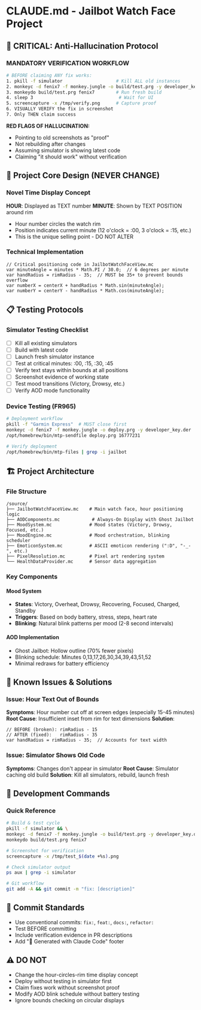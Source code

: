 # CLAUDE.md - Jailbot Watch Face Project

## 🚨 CRITICAL: Anti-Hallucination Protocol

### MANDATORY VERIFICATION WORKFLOW
```bash
# BEFORE claiming ANY fix works:
1. pkill -f simulator                    # Kill ALL old instances
2. monkeyc -d fenix7 -f monkey.jungle -o build/test.prg -y developer_key.der
3. monkeydo build/test.prg fenix7        # Run fresh build
4. sleep 3                                # Wait for UI
5. screencapture -x /tmp/verify.png      # Capture proof
6. VISUALLY VERIFY the fix in screenshot
7. Only THEN claim success
```

**RED FLAGS OF HALLUCINATION:**
- Pointing to old screenshots as "proof"
- Not rebuilding after changes
- Assuming simulator is showing latest code
- Claiming "it should work" without verification

## 🎯 Project Core Design (NEVER CHANGE)

### Novel Time Display Concept
**HOUR**: Displayed as TEXT number
**MINUTE**: Shown by TEXT POSITION around rim
- Hour number circles the watch rim
- Position indicates current minute (12 o'clock = :00, 3 o'clock = :15, etc.)
- This is the unique selling point - DO NOT ALTER

### Technical Implementation
```mc
// Critical positioning code in JailbotWatchFaceView.mc
var minuteAngle = minutes * Math.PI / 30.0;  // 6 degrees per minute
var handRadius = rimRadius - 35;  // MUST be 35+ to prevent bounds overflow
var numberX = centerX + handRadius * Math.sin(minuteAngle);
var numberY = centerY - handRadius * Math.cos(minuteAngle);
```

## 📋 Testing Protocols

### Simulator Testing Checklist
- [ ] Kill all existing simulators
- [ ] Build with latest code
- [ ] Launch fresh simulator instance
- [ ] Test at critical minutes: :00, :15, :30, :45
- [ ] Verify text stays within bounds at all positions
- [ ] Screenshot evidence of working state
- [ ] Test mood transitions (Victory, Drowsy, etc.)
- [ ] Verify AOD mode functionality

### Device Testing (FR965)
```bash
# Deployment workflow
pkill -f "Garmin Express"  # MUST close first
monkeyc -d fenix7 -f monkey.jungle -o deploy.prg -y developer_key.der
/opt/homebrew/bin/mtp-sendfile deploy.prg 16777231

# Verify deployment
/opt/homebrew/bin/mtp-files | grep -i jailbot
```

## 🏗️ Project Architecture

### File Structure
```
/source/
├── JailbotWatchFaceView.mc    # Main watch face, hour positioning logic
├── AODComponents.mc            # Always-On Display with Ghost Jailbot
├── MoodSystem.mc              # Mood states (Victory, Drowsy, Focused, etc.)
├── MoodEngine.mc              # Mood orchestration, blinking scheduler
├── EmoticonSystem.mc          # ASCII emoticon rendering (":D", "-_-", etc.)
├── PixelResolution.mc         # Pixel art rendering system
└── HealthDataProvider.mc      # Sensor data aggregation
```

### Key Components

#### Mood System
- **States**: Victory, Overheat, Drowsy, Recovering, Focused, Charged, Standby
- **Triggers**: Based on body battery, stress, steps, heart rate
- **Blinking**: Natural blink patterns per mood (2-8 second intervals)

#### AOD Implementation
- Ghost Jailbot: Hollow outline (70% fewer pixels)
- Blinking schedule: Minutes 0,13,17,26,30,34,39,43,51,52
- Minimal redraws for battery efficiency

## 🐛 Known Issues & Solutions

### Issue: Hour Text Out of Bounds
**Symptoms**: Hour number cut off at screen edges (especially 15-45 minutes)
**Root Cause**: Insufficient inset from rim for text dimensions
**Solution**: 
```mc
// BEFORE (broken): rimRadius - 15
// AFTER (fixed):   rimRadius - 35
var handRadius = rimRadius - 35;  // Accounts for text width
```

### Issue: Simulator Shows Old Code
**Symptoms**: Changes don't appear in simulator
**Root Cause**: Simulator caching old build
**Solution**: Kill all simulators, rebuild, launch fresh

## 🔧 Development Commands

### Quick Reference
```bash
# Build & test cycle
pkill -f simulator && \
monkeyc -d fenix7 -f monkey.jungle -o build/test.prg -y developer_key.der && \
monkeydo build/test.prg fenix7

# Screenshot for verification
screencapture -x /tmp/test_$(date +%s).png

# Check simulator output
ps aux | grep -i simulator

# Git workflow
git add -A && git commit -m "fix: [description]"
```

## 📝 Commit Standards
- Use conventional commits: `fix:`, `feat:`, `docs:`, `refactor:`
- Test BEFORE committing
- Include verification evidence in PR descriptions
- Add "🤖 Generated with Claude Code" footer

## ⚠️ DO NOT
- Change the hour-circles-rim time display concept
- Deploy without testing in simulator first
- Claim fixes work without screenshot proof
- Modify AOD blink schedule without battery testing
- Ignore bounds checking on circular displays